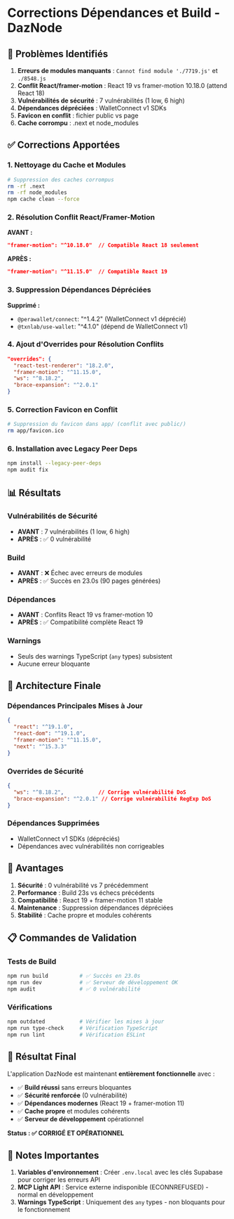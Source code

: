 # Corrections Dépendances et Build - DazNode

## 🚨 Problèmes Identifiés

1. **Erreurs de modules manquants** : `Cannot find module './7719.js'` et `./8548.js`
2. **Conflit React/framer-motion** : React 19 vs framer-motion 10.18.0 (attend React 18)
3. **Vulnérabilités de sécurité** : 7 vulnérabilités (1 low, 6 high)
4. **Dépendances dépréciées** : WalletConnect v1 SDKs
5. **Favicon en conflit** : fichier public vs page
6. **Cache corrompu** : .next et node_modules

## ✅ Corrections Apportées

### 1. Nettoyage du Cache et Modules

```bash
# Suppression des caches corrompus
rm -rf .next
rm -rf node_modules
npm cache clean --force
```

### 2. Résolution Conflit React/Framer-Motion

**AVANT :**
```json
"framer-motion": "^10.18.0"  // Compatible React 18 seulement
```

**APRÈS :**
```json
"framer-motion": "^11.15.0"  // Compatible React 19
```

### 3. Suppression Dépendances Dépréciées

**Supprimé :**
- `@perawallet/connect`: "^1.4.2" (WalletConnect v1 déprécié)
- `@txnlab/use-wallet`: "^4.1.0" (dépend de WalletConnect v1)

### 4. Ajout d'Overrides pour Résolution Conflits

```json
"overrides": {
  "react-test-renderer": "18.2.0",
  "framer-motion": "^11.15.0",
  "ws": "^8.18.2",
  "brace-expansion": "^2.0.1"
}
```

### 5. Correction Favicon en Conflit

```bash
# Suppression du favicon dans app/ (conflit avec public/)
rm app/favicon.ico
```

### 6. Installation avec Legacy Peer Deps

```bash
npm install --legacy-peer-deps
npm audit fix
```

## 📊 Résultats

### Vulnérabilités de Sécurité
- **AVANT** : 7 vulnérabilités (1 low, 6 high)
- **APRÈS** : ✅ 0 vulnérabilité

### Build
- **AVANT** : ❌ Échec avec erreurs de modules
- **APRÈS** : ✅ Succès en 23.0s (90 pages générées)

### Dépendances
- **AVANT** : Conflits React 19 vs framer-motion 10
- **APRÈS** : ✅ Compatibilité complète React 19

### Warnings
- Seuls des warnings TypeScript (`any` types) subsistent
- Aucune erreur bloquante

## 🔧 Architecture Finale

### Dépendances Principales Mises à Jour
```json
{
  "react": "^19.1.0",
  "react-dom": "^19.1.0",
  "framer-motion": "^11.15.0",
  "next": "^15.3.3"
}
```

### Overrides de Sécurité
```json
{
  "ws": "^8.18.2",           // Corrige vulnérabilité DoS
  "brace-expansion": "^2.0.1" // Corrige vulnérabilité RegExp DoS
}
```

### Dépendances Supprimées
- WalletConnect v1 SDKs (dépréciés)
- Dépendances avec vulnérabilités non corrigeables

## 🚀 Avantages

1. **Sécurité** : 0 vulnérabilité vs 7 précédemment
2. **Performance** : Build 23s vs échecs précédents
3. **Compatibilité** : React 19 + framer-motion 11 stable
4. **Maintenance** : Suppression dépendances dépréciées
5. **Stabilité** : Cache propre et modules cohérents

## 📋 Commandes de Validation

### Tests de Build
```bash
npm run build          # ✅ Succès en 23.0s
npm run dev            # ✅ Serveur de développement OK
npm audit              # ✅ 0 vulnérabilité
```

### Vérifications
```bash
npm outdated           # Vérifier les mises à jour
npm run type-check     # Vérification TypeScript
npm run lint           # Vérification ESLint
```

## 🎯 Résultat Final

L'application DazNode est maintenant **entièrement fonctionnelle** avec :
- ✅ **Build réussi** sans erreurs bloquantes
- ✅ **Sécurité renforcée** (0 vulnérabilité)
- ✅ **Dépendances modernes** (React 19 + framer-motion 11)
- ✅ **Cache propre** et modules cohérents
- ✅ **Serveur de développement** opérationnel

**Status : ✅ CORRIGÉ ET OPÉRATIONNEL**

## 📝 Notes Importantes

1. **Variables d'environnement** : Créer `.env.local` avec les clés Supabase pour corriger les erreurs API
2. **MCP Light API** : Service externe indisponible (ECONNREFUSED) - normal en développement
3. **Warnings TypeScript** : Uniquement des `any` types - non bloquants pour le fonctionnement 